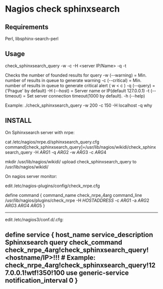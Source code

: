 Nagios check sphinxsearch
=========================

Requirements 
------------
Perl, libsphinx-search-perl

Usage
-----

check_sphinxsearch_query -w <warn> -c <crit> -H <server IP/Name> -q <query> -t <timeout>

   Checks the number of founded results for query
   -w (--warning)   = Min. number of results in queue to generate warning
   -c (--critical)  = Min. number of results in queue to generate critical alert ( w < c )
   -q (--query) = ('Prague' by default)
   -H (--host) = Server name or IP(default 127.0.0.1) 
   -t (--timeout)  = Set server connection timeout(1000 by default).
   -h (--help)

Example: ./check_sphinxsearch_query -w 200 -c 150 -H localhost -q why


INSTALL
-------

On Sphinxsearch server with nrpe:

 cat /etc/nagios/nrpe.d/sphinxsearch_query.cfg
  command[check_sphinxsearch_query]=/usr/lib/nagios/wikidi/check_sphinxsearch_query -H $ARG1$ -q $ARG2$ -w $ARG3$ -c $ARG4$

 mkdir /usr/lib/nagios/wikidi/
 upload check_sphinxsearch_query to /usr/lib/nagios/wikidi/

On nagios server monitor:

 edit /etc/nagios-plugins/config/check_nrpe.cfg
  
  define command {
   command_name    check_nrpe_4arg
   command_line    /usr/lib/nagios/plugins/check_nrpe -H $HOSTADDRESS$ -c $ARG1$ -a $ARG2$ $ARG3$ $ARG4$ $ARG5$
  }

-------------------------------------------------
 edit /etc/nagios3/conf.d/<servername>.cfg:

   define service {
        host_name                       <hostname>
        service_description             Sphinxsearch query
        check_command                   check_nrpe_4arg!check_sphinxsearch_query!<hostname/IP>!<query>!<warning>!<critical>
        # Example: 			check_nrpe_4arg!check_sphinxsearch_query!127.0.0.1!wtf!350!100
        use                             generic-service
        notification_interval           0
   }
-------------------------------------------------

